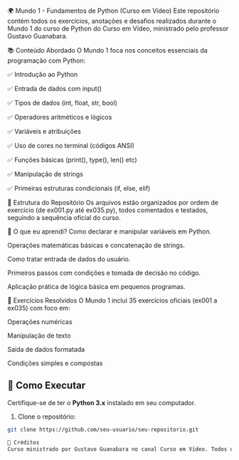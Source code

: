 🌍 Mundo 1 - Fundamentos de Python (Curso em Vídeo)
Este repositório contém todos os exercícios, anotações e desafios realizados durante o Mundo 1 do curso de Python do Curso em Vídeo, ministrado pelo professor Gustavo Guanabara.

📚 Conteúdo Abordado
O Mundo 1 foca nos conceitos essenciais da programação com Python:

✅ Introdução ao Python

✅ Entrada de dados com input()

✅ Tipos de dados (int, float, str, bool)

✅ Operadores aritméticos e lógicos

✅ Variáveis e atribuições

✅ Uso de cores no terminal (códigos ANSI)

✅ Funções básicas (print(), type(), len() etc)

✅ Manipulação de strings

✅ Primeiras estruturas condicionais (if, else, elif)

📁 Estrutura do Repositório
Os arquivos estão organizados por ordem de exercício (de ex001.py até ex035.py), todos comentados e testados, seguindo a sequência oficial do curso.

🧠 O que eu aprendi?
Como declarar e manipular variáveis em Python.

Operações matemáticas básicas e concatenação de strings.

Como tratar entrada de dados do usuário.

Primeiros passos com condições e tomada de decisão no código.

Aplicação prática de lógica básica em pequenos programas.

📌 Exercícios Resolvidos
O Mundo 1 inclui 35 exercícios oficiais (ex001 a ex035) com foco em:

Operações numéricas

Manipulação de texto

Saída de dados formatada

Condições simples e compostas

## 🚀 Como Executar

Certifique-se de ter o **Python 3.x** instalado em seu computador.

1. Clone o repositório:
```bash
git clone https://github.com/seu-usuario/seu-repositorio.git

📎 Créditos
Curso ministrado por Gustavo Guanabara no canal Curso em Vídeo. Todos os direitos pertencem ao autor.
